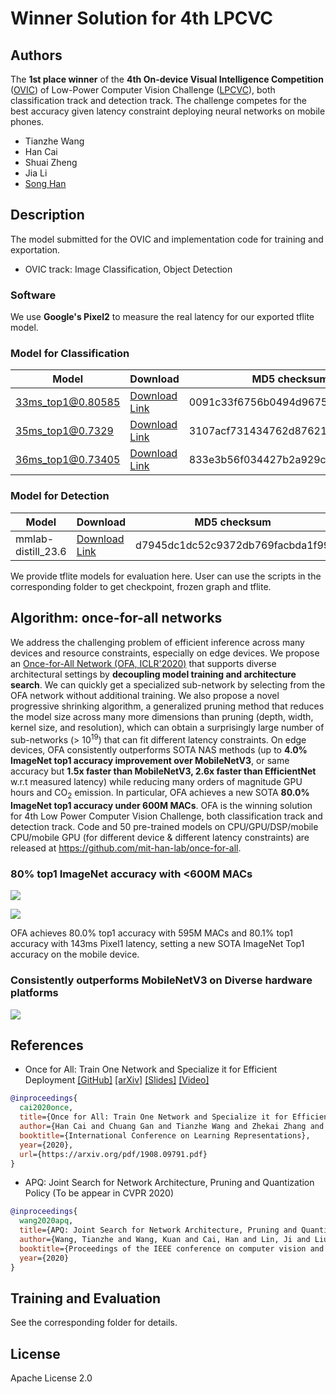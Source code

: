 
# Winner Solution for 4th LPCVC

## Authors
The **1st place winner** of the **4th On-device Visual Intelligence Competition** ([OVIC](https://docs.google.com/document/d/1Rxm_N7dGRyPXjyPIdRwdhZNRye52L56FozDnfYuCi0k/edit#)) of Low-Power Computer Vision Challenge ([LPCVC](https://lpcv.ai/)), both classification track and detection track. The challenge competes for the best accuracy given latency constraint deploying neural networks on mobile phones.  

* Tianzhe Wang
* Han Cai
* Shuai Zheng
* Jia Li
* [Song Han](https://songhan.mit.edu)

## Description
<!-- Provide description of the model -->
The model submitted for the OVIC and implementation code for training and exportation.

* OVIC track: Image Classification, Object Detection

### Software
<!-- Provide details of the software used -->
We use **Google's Pixel2** to measure the real latency for our exported tflite model.

### Model for Classification
|Model|Download|MD5 checksum|
|-|-|-|
|33ms_top1@0.80585| [Download Link](https://drive.google.com/open?id=1s7TUp_4_sZ7zUT48LNGzeEJ1wBi4b21J) |0091c33f6756b0494d967599695a1c3f|
|35ms_top1@0.7329| [Download Link](https://drive.google.com/open?id=12-qCq2z193FVOGH3xpfbysC38ekLFzFf) |3107acf731434762d87621d824165333|
|36ms_top1@0.73405| [Download Link](https://drive.google.com/open?id=1zy-_M40j00DPtVbejVCJImU7P-VSAjN2) |833e3b56f034427b2a929cc44933a447|

### Model for Detection
|Model|Download|MD5 checksum|
|-|-|-|
|mmlab-distill_23.6| [Download Link](https://drive.google.com/open?id=1AWmKf6h5Wi1ZGrNiot_PcfwAUDENSa0i) |d7945dc1dc52c9372db769facbda1f99|

We provide tflite models for evaluation here. User can use the scripts in the corresponding folder to get checkpoint, frozen graph and tflite.

## Algorithm: once-for-all networks
<!-- Provide details of the algorithms used -->

We address the challenging problem of efficient inference across many devices and resource constraints, especially on edge devices. We propose an [Once-for-All Network (OFA, ICLR'2020)](https://github.com/mit-han-lab/once-for-all) that supports diverse architectural settings by **decoupling model training and architecture search**. We can quickly get a specialized sub-network by selecting from the OFA network without additional training. We also propose a novel progressive shrinking algorithm, a generalized pruning method that reduces the model size across many more dimensions than pruning (depth, width, kernel size, and resolution), which can obtain a surprisingly large number of sub-networks (> 10<sup>19</sup>) that can fit different latency constraints. On edge devices, OFA consistently outperforms SOTA NAS methods (up to **4.0% ImageNet top1 accuracy improvement over MobileNetV3**, or same accuracy but **1.5x faster than MobileNetV3, 2.6x faster than EfficientNet** w.r.t measured latency) while reducing many orders of magnitude GPU hours and CO<sub>2</sub> emission. In particular, OFA achieves a new SOTA **80.0% ImageNet top1 accuracy under 600M MACs**. OFA is the winning solution for 4th Low Power Computer Vision Challenge, both classification track and detection track. Code and 50 pre-trained models on CPU/GPU/DSP/mobile CPU/mobile GPU (for different device & different latency constraints) are released at https://github.com/mit-han-lab/once-for-all.


### 80% top1 ImageNet accuracy with <600M MACs
![](https://hanlab.mit.edu/files/OnceForAll/figures/cnn_imagenet_new.png)

![](https://hanlab.mit.edu/files/OnceForAll/figures/imagenet_80_acc.png)

OFA achieves 80.0% top1 accuracy with 595M MACs and 80.1% top1 accuracy with
143ms Pixel1 latency, setting a new SOTA ImageNet Top1 accuracy on the mobile device.

### Consistently outperforms MobileNetV3 on Diverse hardware platforms
![](https://hanlab.mit.edu/files/OnceForAll/figures/diverse_hardware.png)

## References
<!-- Link to references -->
* Once for All: Train One Network and Specialize it for Efficient Deployment [[GitHub]](https://github.com/mit-han-lab/once-for-all) [[arXiv]](https://arxiv.org/abs/1908.09791) [[Slides]](https://hanlab.mit.edu/files/OnceForAll/OFA%20Slides.pdf) [[Video]](https://youtu.be/a_OeT8MXzWI)
```BibTex
@inproceedings{
  cai2020once,
  title={Once for All: Train One Network and Specialize it for Efficient Deployment},
  author={Han Cai and Chuang Gan and Tianzhe Wang and Zhekai Zhang and Song Han},
  booktitle={International Conference on Learning Representations},
  year={2020},
  url={https://arxiv.org/pdf/1908.09791.pdf}
}
```
* APQ: Joint Search for Network Architecture, Pruning and Quantization Policy (To be appear in CVPR 2020)
```BibTex
@inproceedings{
  wang2020apq,
  title={APQ: Joint Search for Network Architecture, Pruning and Quantization Policy},  
  author={Wang, Tianzhe and Wang, Kuan and Cai, Han and Lin, Ji and Liu, Zhijian and Wang, Hanrui and Lin, Yujun and Han, Song},
  booktitle={Proceedings of the IEEE conference on computer vision and pattern recognition},
  year={2020}
}
```

## Training and Evaluation
See the corresponding folder for details.

## License
Apache License 2.0
